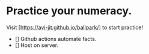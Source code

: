 # Practice your numeracy.

Visit [https://avi-jit.github.io/ballpark/] to start practice!

- [] Github actions automate facts.
- [] Host on server.